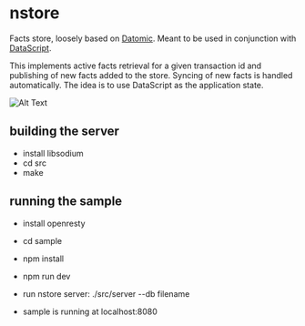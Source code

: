 # nstore

Facts store, loosely based on [Datomic](https://www.datomic.com/). Meant to be used in conjunction with [DataScript](https://github.com/tonsky/datascript).

This implements active facts retrieval for a given transaction id and publishing of new facts added to the store. Syncing of new facts is handled automatically. The idea is to use DataScript as the application state.

![Alt Text](https://github.com/lcsamaro/nstore/raw/master/sample/sample.gif)

## building the server
* install libsodium
* cd src
* make

## running the sample
* install openresty
* cd sample
* npm install
* npm run dev

* run nstore server: ./src/server --db filename

* sample is running at localhost:8080
